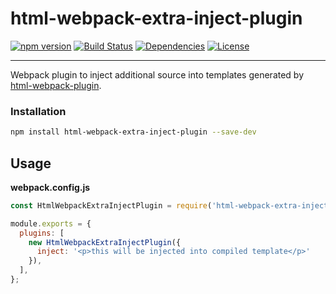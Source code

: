 # html-webpack-extra-inject-plugin

[![npm version](https://badge.fury.io/js/html-webpack-extra-inject-plugin.svg)](https://badge.fury.io/js/html-webpack-extra-inject-plugin)
[![Build Status](https://travis-ci.com/rafalmaciejewski/html-webpack-extra-inject-plugin.svg?branch=master)](https://travis-ci.com/rafalmaciejewski/html-webpack-extra-inject-plugin)
[![Dependencies](https://img.shields.io/david/rafalmaciejewski/html-webpack-extra-inject-plugin.svg)](https://david-dm.org/rafalmaciejewski/html-webpack-extra-inject-plugin)
[![License](http://img.shields.io/:license-mit-blue.svg)](http://badges.mit-license.org)

---

Webpack plugin to inject additional source into templates generated by [html-webpack-plugin](https://github.com/jantimon/html-webpack-plugin).

### Installation

```bash
npm install html-webpack-extra-inject-plugin --save-dev
```

## Usage

**webpack.config.js**

```js
const HtmlWebpackExtraInjectPlugin = require('html-webpack-extra-inject-plugin');

module.exports = {
  plugins: [
    new HtmlWebpackExtraInjectPlugin({
      inject: '<p>this will be injected into compiled template</p>'
    }),
  ],
};
```
